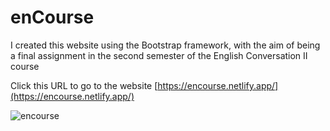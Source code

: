 # enCourse

I created this website using the Bootstrap framework, with the aim of being a final assignment in the second semester of the English Conversation II course

Click this URL to go to the website [https://encourse.netlify.app/](https://encourse.netlify.app/)

![encourse](https://github.com/HamdiHarahap/encourse/assets/162338226/3c32e7e0-83de-4d1d-b86f-000d1d9e8f2a)

